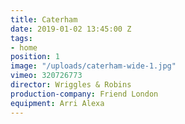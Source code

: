 ```yaml
---
title: Caterham
date: 2019-01-02 13:45:00 Z
tags:
- home
position: 1
image: "/uploads/caterham-wide-1.jpg"
vimeo: 320726773
director: Wriggles & Robins
production-company: Friend London
equipment: Arri Alexa
---
```


